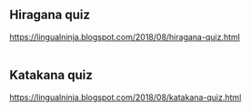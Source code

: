<h2>Hiragana quiz</h2>
<a href="https://lingualninja.blogspot.com/2018/08/hiragana-quiz.html">https://lingualninja.blogspot.com/2018/08/hiragana-quiz.html</a>
<br />
<br />

<h2>Katakana quiz</h2>
<a href="https://lingualninja.blogspot.com/2018/08/katakana-quiz.html">https://lingualninja.blogspot.com/2018/08/katakana-quiz.html</a>
